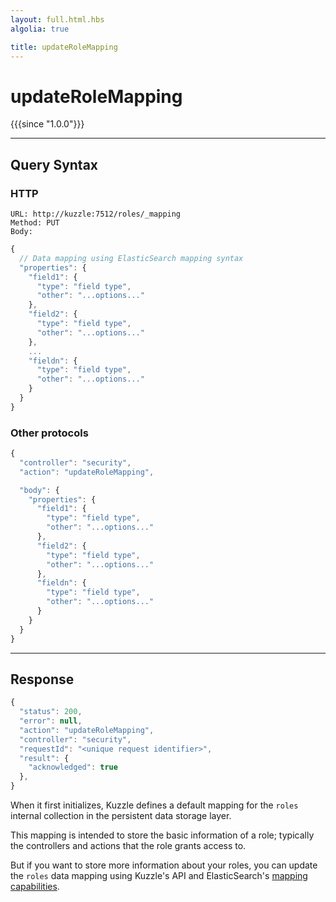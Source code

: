 ```yaml
---
layout: full.html.hbs
algolia: true

title: updateRoleMapping
---
```



# updateRoleMapping

{{{since "1.0.0"}}}



---

## Query Syntax

### HTTP

```http
URL: http://kuzzle:7512/roles/_mapping
Method: PUT  
Body:
```


```js
{
  // Data mapping using ElasticSearch mapping syntax
  "properties": {
    "field1": {
      "type": "field type",
      "other": "...options..."
    },
    "field2": {
      "type": "field type",
      "other": "...options..."
    },
    ...
    "fieldn": {
      "type": "field type",
      "other": "...options..."
    }
  }
}
```

### Other protocols

```js
{
  "controller": "security",
  "action": "updateRoleMapping",

  "body": {
    "properties": {
      "field1": {
        "type": "field type",
        "other": "...options..."
      },
      "field2": {
        "type": "field type",
        "other": "...options..."
      },
      "fieldn": {
        "type": "field type",
        "other": "...options..."
      }
    }
  }
}
```

---

## Response

```javascript
{
  "status": 200,                     
  "error": null,                     
  "action": "updateRoleMapping",
  "controller": "security",
  "requestId": "<unique request identifier>",
  "result": {
    "acknowledged": true
  },
}
```

When it first initializes, Kuzzle defines a default mapping for the `roles` internal collection in the persistent data storage layer.

This mapping is intended to store the basic information of a role; typically the controllers and actions that the role grants access to.

But if you want to store more information about your roles, you can update the `roles` data mapping using Kuzzle's API and
ElasticSearch's [mapping capabilities](https://www.elastic.co/guide/en/elasticsearch/reference/5.x/mapping.html).
